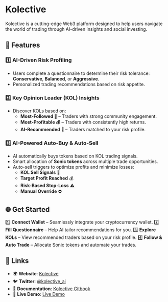 # Kolective

Kolective is a cutting-edge Web3 platform designed to help users navigate the world of trading through AI-driven insights and social investing.

## 🚀 Features

### 1️⃣ AI-Driven Risk Profiling
- Users complete a questionnaire to determine their risk tolerance: **Conservative**, **Balanced**, or **Aggressive**.
- Personalized trading recommendations based on risk appetite.

### 2️⃣ Key Opinion Leader (KOL) Insights
- Discover KOLs based on:
  - **Most-Followed 📢** – Traders with strong community engagement.
  - **Most-Profitable 💰** – Traders with consistently high returns.
  - **AI-Recommended 🧠** – Traders matched to your risk profile.

### 3️⃣ AI-Powered Auto-Buy & Auto-Sell
- AI automatically buys tokens based on KOL trading signals.
- Smart allocation of **Sonic tokens** across multiple trade opportunities.
- Auto-sell triggers to optimize profits and minimize losses:
  - **KOL Sell Signals** 📢
  - **Target Profit Reached** 💰
  - **Risk-Based Stop-Loss** ⚠️
  - **Manual Override** ⛔

## 🌐 Get Started
1️⃣ **Connect Wallet** – Seamlessly integrate your cryptocurrency wallet.
2️⃣ **Fill Questionnaire** – Help AI tailor recommendations for you.
3️⃣ **Explore KOLs** – View recommended traders based on your risk profile.
4️⃣ **Follow & Auto Trade** – Allocate Sonic tokens and automate your trades.

## 🔗 Links
- 🌍 **Website**: [Kolective](https://kolective.vercel.app)
- 🐦 **Twitter**: [@kolective_ai](https://x.com/kolective_ai)
- 📑 **Documentation**: [Kolective Gitbook](https://kolective.gitbook.io/docs)
- 🎥 **Live Demo**: [Live Demo](https://youtu.be/x6hh2CjIm7Q?si=iXLEifzgmPENt93p)